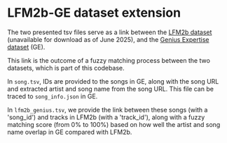 # LFM2b-GE dataset extension

The two presented tsv files serve as a link between the [LFM2b dataset](https://www.cp.jku.at/datasets/LFM-2b/) (unavailable for download as of June 2025), and the [Genius Expertise dataset](https://www.cs.cornell.edu/%7Earb/data/genius-expertise/) (GE).

This link is the outcome of a fuzzy matching process between the two datasets, which is part of this codebase. 

In `song.tsv`, IDs are provided to the songs in GE, along with the song URL and extracted artist and song name from the song URL. This file can be traced to `song_info.json` in GE.

In `lfm2b_genius.tsv`, we provide the link between these songs (with a 'song_id') and tracks in LFM2b (with a 'track_id'), along with a fuzzy matching score (from 0% to 100%) based on how well the artist and song name overlap in GE compared with LFM2b. 